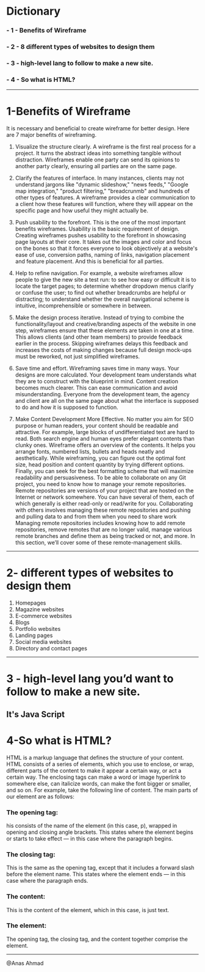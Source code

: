 # Dictionary
### - 1 - Benefits of Wireframe
### - 2 - 8 different types of websites to design them
### - 3 - high-level lang to follow to make a new site.
### - 4 - So what is HTML?
  ----------------
  # 1-Benefits of Wireframe
  
It is necessary and beneficial to create wireframe for better design. Here are 7 major benefits of wireframing.

1. Visualize the structure clearly. A wireframe is the first real process for a project. It turns the abstract ideas into something tangible without distraction. Wireframes enable one party can send its opinions to another party clearly, ensuring all parties are on the same page.

2. Clarify the features of interface. In many instances, clients may not understand jargons like "dynamic slideshow," "news feeds," "Google map integration," "product filtering," "breadcrunmb" and hundreds of other types of features. A wireframe provides a clear communication to a client how these features will function, where they will appear on the specific page and how useful they might actually be.

3. Push usability to the forefront. This is the one of the most important benefits wireframes. Usability is the basic requirement of design. Creating wireframes pushes usability to the forefront in showcasing page layouts at their core. It takes out the images and color and focus on the bones so that it forces everyone to look objectively at a website's ease of use, conversion paths, naming of links, navigation placement and feature placement. And this is beneficial for all parties.
4. Help to refine navigation. For example, a website wireframes allow people to give the new site a test run: to see how easy or difficult it is to locate the target pages; to determine whether dropdown menus clarify or confuse the user; to find out whether breadcrumbs are helpful or distracting; to understand whether the overall navigational scheme is intuitive, incomprehensible or somewhere in between.

5. Make the design process iterative. Instead of trying to combine the functionality/layout and creative/branding aspects of the website in one step, wireframes ensure that these elements are taken in one at a time. This allows clients (and other team members) to provide feedback earlier in the process. Skipping wireframes delays this feedback and increases the costs of making changes because full design mock-ups must be reworked, not just simplified wireframes.

6. Save time and effort. Wireframing saves time in many ways. Your designs are more calculated. Your development team understands what they are to construct with the blueprint in mind. Content creation becomes much clearer. This can ease communication and avoid misunderstanding. Everyone from the development team, the agency and client are all on the same page about what the interface is supposed to do and how it is supposed to function.

7. Make Content Development More Effective. No matter you aim for SEO purpose or human readers, your content should be readable and attractive. For example, large blocks of undifferentiated text are hard to read. Both search engine and human eyes prefer elegant contents than clunky ones. Wireframe offers an overview of the contents. It helps you arrange fonts, numbered lists, bullets and heads neatly and aesthetically. While wireframing, you can figure out the optimal font size, head position and content quantity by trying different options. Finally, you can seek for the best formatting scheme that will maximize readability and persuasiveness.
To be able to collaborate on any Git project, you need to know how to manage your remote repositories. Remote repositories are versions of your project that are hosted on the Internet or network somewhere.
You can have several of them, each of which generally is either read-only or read/write for you. Collaborating with others involves managing these remote repositories and pushing and pulling data to and
from them when you need to share work Managing remote repositories includes knowing how to add remote repositories,
remove remotes that are no longer valid, manage various remote branches and define them as being tracked or not, and more.
In this section, we’ll cover some of these remote-management skills.
  ----------------
# 2- different types of websites to design them
 1. Homepages
2. Magazine websites
3. E-commerce websites
4. Blogs
5. Portfolio websites
6. Landing pages
7. Social media websites
8. Directory and contact pages
  ----------------
# 3 - high-level lang you’d want to follow to make a new site.
It's Java Script
-----------------
  
  # 4-So what is HTML?
  HTML is a markup language that defines the structure of your content. HTML consists of a series of elements, which you use to enclose, or wrap, different parts of the content to make it appear a certain way, or act a certain way. The enclosing tags can make a word or image hyperlink to somewhere else, can italicize words, can make the font bigger or smaller, and so on.  For example, take the following line of content.
  The main parts of our element are as follows:

### The opening tag: 
his consists of the name of the element (in this case, p), wrapped in opening and closing angle brackets. This states where the element begins or starts to take effect — in this case where the paragraph begins.
### The closing tag:
This is the same as the opening tag, except that it includes a forward slash before the element name. This states where the element ends — in this case where the paragraph ends.
### The content: 
This is the content of the element, which in this case, is just text.
### The element: 
The opening tag, the closing tag, and the content together comprise the element.

  -----------------
@Anas Ahmad
